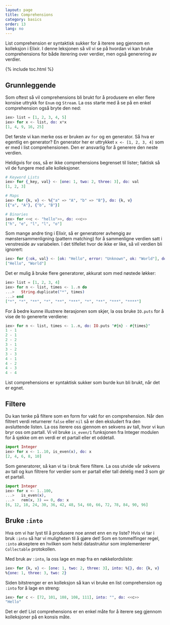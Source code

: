 ```yaml
---
layout: page
title: Comprehensions
category: basics
order: 13
lang: no
---
```


List comprehension er syntaktisk sukker for å iterere seg gjennom en kolleksjon i Elixir. I denne leksjonen så vil vi se på hvordan vi kan bruke comprehensions for både iterering over verdier, men også generering av verdier.

{% include toc.html %}

## Grunnleggende

Som oftest så vil comprehensions bli brukt for å produsere en eller flere konsise uttrykk for `Enum` og `Stream`.
La oss starte med å se på en enkel comprehension også bryte den ned:

```elixir
iex> list = [1, 2, 3, 4, 5]
iex> for x <- list, do: x*x
[1, 4, 9, 16, 25]
```

Det første vi kan merke oss er bruken av `for` og en generator. Så hva er egentlig en generator? En generator her er uttrykket `x <- [1, 2, 3, 4]` som er med i list comprehensionen. Den er ansvarlig for å generere den neste verdien.

Heldigvis for oss, så er ikke comprehensions begrenset til lister; faktisk så vil de fungere med alle kolleksjoner.

```elixir
# Keyword Lists
iex> for {_key, val} <- [one: 1, two: 2, three: 3], do: val
[1, 2, 3]

# Maps
iex> for {k, v} <- %{"a" => "A", "b" => "B"}, do: {k, v}
[{"a", "A"}, {"b", "B"}]

# Binaries
iex> for <<c <- "hello">>, do: <<c>>
["h", "e", "l", "l", "o"]
```

Som mange andre ting i Elixir, så er generatorer avhengig av mønstersammenligning (pattern matching) for å sammenligne verdien satt i venstreside av variabelen. I det tilfellet hvor de ikke er like, så vil verdien bli ignorert:

```elixir
iex> for {:ok, val} <- [ok: "Hello", error: "Unknown", ok: "World"], do: val
["Hello", "World"]
```

Det er mulig å bruke flere generatorer, akkurat som med nøstede løkker:

```elixir
iex> list = [1, 2, 3, 4]
iex> for n <- list, times <- 1..n do
...>   String.duplicate("*", times)
...> end
["*", "*", "**", "*", "**", "***", "*", "**", "***", "****"]
```

For å bedre kunne illustrere iterasjonen som skjer, la oss bruke `IO.puts` for å vise de to genererte verdiene:

```elixir
iex> for n <- list, times <- 1..n, do: IO.puts "#{n} - #{times}"
1 - 1
2 - 1
2 - 2
3 - 1
3 - 2
3 - 3
4 - 1
4 - 2
4 - 3
4 - 4
```

List comprehensions er syntaktisk sukker som burde kun bli brukt, når det er egnet.

## Filtere

Du kan tenke på filtere som en form for vakt for en comprehension. Når den filtrert verdi returnerer `false` eller `nil` så er den eksludert fra den avsluttende listen. La oss iterere oss gjennom en sekvens av tall, hvor vi kun bryr oss om partall. Vi vil bruke `is_even/1` funksjonen fra Integer modulen for å sjekke om en verdi er et partall eller et oddetall.

```elixir
import Integer
iex> for x <- 1..10, is_even(x), do: x
[2, 4, 6, 8, 10]
```

Som generatorer, så kan vi ta i bruk flere filtere. La oss utvide vår sekvens av tall og kun filtrere for verdier som er partall eller tall delelig med 3 som gir et partall.

```elixir
import Integer
iex> for x <- 1..100,
...>   is_even(x),
...>   rem(x, 3) == 0, do: x
[6, 12, 18, 24, 30, 36, 42, 48, 54, 60, 66, 72, 78, 84, 90, 96]
```

## Bruke `:into`

Hva om vi har lyst til å produsere noe annet enn en ny liste? Hvis vi tar i bruk `:into` så har vi muligheten til å gjøre det! Som en tommelfinger regel, `:into` akseptere en hvilken som helst datastruktur som implementerer `Collectable` protokollen.

Med bruk av `:into`, la oss lage en map fra en nøkkelordsliste:

```elixir
iex> for {k, v} <- [one: 1, two: 2, three: 3], into: %{}, do: {k, v}
%{one: 1, three: 3, two: 2}
```

Siden bitstrenger er en kolleksjon så kan vi bruke en list comprehension og `:into` for å lage en streng:

```elixir
iex> for c <- [72, 101, 108, 108, 111], into: "", do: <<c>>
"Hello"
```

Det er det! List comprehensions er en enkel måte for å iterere seg gjennom kolleksjoner på en konsis måte.
